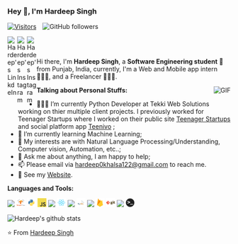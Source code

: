 ### Hey 👋, I'm Hardeep Singh

[![Visitors](https://visitor-badge.glitch.me/badge?page_id=hardeepsingh980.hardeepsingh980)](https://visitor-badge.glitch.me/badge?page_id=hardeepsingh980.hardeepsingh980)&emsp;![GitHub followers](https://img.shields.io/github/followers/hardeepsingh980?style=social)

<a href="https://www.linkedin.com/in/hardeep-singh-96573b173/">
  <img align="left" alt="Hardeep's LinkdeIn" width="22px" src="https://cdn.jsdelivr.net/npm/simple-icons@v3/icons/linkedin.svg" />
</a>
<a href="https://www.instagram.com/har_deep_sin_gh/">
  <img align="left" alt="Hardeep's Instagram" width="22px" src="https://cdn.jsdelivr.net/npm/simple-icons@v3/icons/instagram.svg" />
</a>
<a href="https://www.facebook.com/profile.php?id=100008478370645">
  <img align="left" alt="Hardeep's Instagram" width="22px" src="https://cdn.jsdelivr.net/npm/simple-icons@v3/icons/facebook.svg" />
</a>

<br />
<br />

Hi there, I'm **Hardeep Singh**, a **Software Engineering student** 🚀 from Punjab, India, currently, I'm a Web and Mobile app intern 👨🏽‍💻, and a Freelancer 👨🏽‍💼. 

  <img align="right" alt="GIF" src="https://i.pinimg.com/originals/e4/26/70/e426702edf874b181aced1e2fa5c6cde.gif" />

**Talking about Personal Stuffs:**

- 👨🏽‍💻 I’m currently Python Developer at Tekki Web Solutions working on thier multiple client projects. I previously worked for Teenager Startups where I worked on their public site [Teenager Startups](http://www.teenagerstartups.com/) and social platform app [Teenivo](https://teenivo.com/) ;
- 🌱 I’m currently learning Machine Learning; 
- 🤔 My interests are with Natural Language Processing/Understanding, Computer vision, Automation, etc..;
- 💬 Ask me about anything, I am happy to help;
- 📫 Please email via hardeep0khalsa122@gmail.com to reach me.
- 📝 See my [Website](https://hardeepsingh.herokuapp.com/).


**Languages and Tools:**  

<code><img height="20" src="https://cdn.worldvectorlogo.com/logos/flutter-logo.svg"></code>
<code><img height="20" src="https://raw.githubusercontent.com/github/explore/80688e429a7d4ef2fca1e82350fe8e3517d3494d/topics/tensorflow/tensorflow.png"></code>
<code><img height="20" src="https://raw.githubusercontent.com/github/explore/80688e429a7d4ef2fca1e82350fe8e3517d3494d/topics/python/python.png"></code>
<code><img height="20" src="https://raw.githubusercontent.com/github/explore/80688e429a7d4ef2fca1e82350fe8e3517d3494d/topics/javascript/javascript.png"></code>
<code><img height="20" src="https://www.djangoproject.com/m/img/logos/django-logo-negative.png"></code>
<code><img height="20" src="https://raw.githubusercontent.com/github/explore/80688e429a7d4ef2fca1e82350fe8e3517d3494d/topics/react/react.png"></code>
<code><img height="20" src="https://discoversdkcdn.azureedge.net/runtimecontent/companyfiles/6617/2328/thumbnail.png"></code>
<code><img height="20" src="https://raw.githubusercontent.com/github/explore/80688e429a7d4ef2fca1e82350fe8e3517d3494d/topics/mysql/mysql.png"></code>
<code><img height="20" src="https://upload.wikimedia.org/wikipedia/commons/thumb/9/93/Amazon_Web_Services_Logo.svg/1280px-Amazon_Web_Services_Logo.svg.png"></code>
<code><img height="20" src="https://raw.githubusercontent.com/github/explore/80688e429a7d4ef2fca1e82350fe8e3517d3494d/topics/firebase/firebase.png"></code>
<code><img height="20" src="https://raw.githubusercontent.com/github/explore/80688e429a7d4ef2fca1e82350fe8e3517d3494d/topics/git/git.png"></code>
<code><img height="20" src="https://dwglogo.com/wp-content/uploads/2018/03/Dart_logo.png"></code>
<code><img height="20" src="https://raw.githubusercontent.com/github/explore/80688e429a7d4ef2fca1e82350fe8e3517d3494d/topics/terminal/terminal.png"></code>

![Hardeep's github stats](https://github-readme-stats.anuraghazra1.vercel.app/api?username=hardeepsingh980&show_icons=true&title_color=fff&icon_color=fff&text_color=9f9f9f&bg_color=151515)

⭐️ From [Hardeep Singh](https://github.com/hardeepsingh980)
